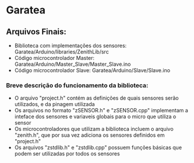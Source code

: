 # Garatea
## Arquivos Finais:
- Biblioteca com implementações dos sensores: Garatea/Arduino/libraries/ZenithLib/src
- Código microcontrolador Master: Garatea/Arduino/Master_Slave/Master_Slave.ino
- Código microcontrolador Slave: Garatea/Arduino/Slave/Slave.ino
### Breve descrição do funcionamento da biblioteca:
- O arquivo "project.h" contém as definições de quais sensores serão utilizados, e da pinagem utilizada
- Os arquivos no formato "zSENSOR.h" e "zSENSOR.cpp" implementam a inteface dos sensores e variaveis globais para o micro que utiliza o sensor
- Os microcontroladores que utilizam a biblioteca incluem o arquivo "zenith.h", que por sua vez adiciona os sensores definidos em "project.h"
- Os arquivos "zstdlib.h" e "zstdlib.cpp" possuem funções básicas que podem ser utilizadas por todos os sensores
